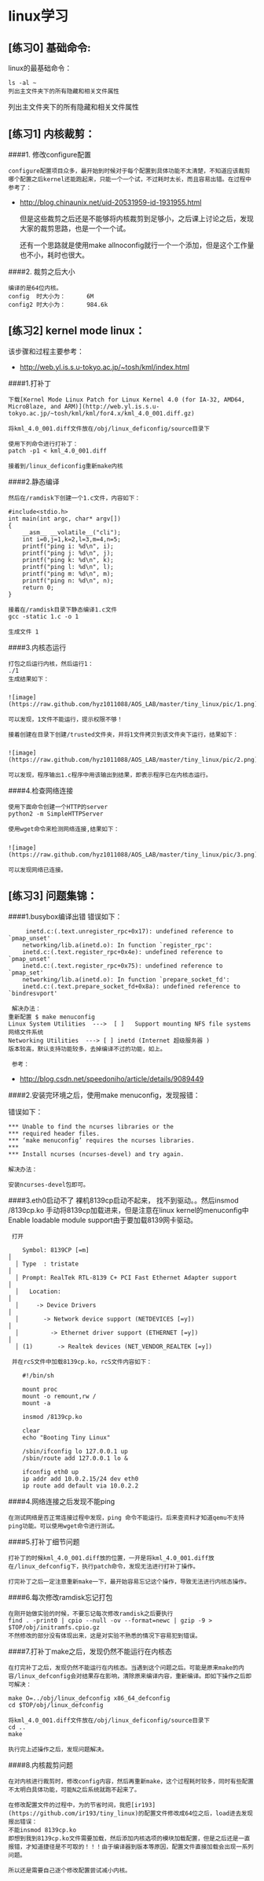 # linux学习

## [练习0]	基础命令:

linux的最基础命令：

```
ls -al ~
列出主文件夹下的所有隐藏和相关文件属性
```
列出主文件夹下的所有隐藏和相关文件属性



## [练习1]	内核裁剪：

####1. 修改configure配置

    configure配置项目众多，最开始到时候对于每个配置到具体功能不太清楚，不知道应该裁剪哪个配置之后kernel还能跑起来，只能一个一个试，不过耗时太长，而且容易出错。在过程中参考了：

* http://blog.chinaunix.net/uid-20531959-id-1931955.html

    但是这些裁剪之后还是不能够将内核裁剪到足够小，之后课上讨论之后，发现大家的裁剪思路，也是一个一个试。

    还有一个思路就是使用make allnoconfig就行一个一个添加，但是这个工作量也不小，耗时也很大。

####2. 裁剪之后大小

    编译的是64位内核。
    config  时大小为：      6M
    config2 时大小为：      984.6k


## [练习2]	kernel mode linux：

该步骤和过程主要参考：
* http://web.yl.is.s.u-tokyo.ac.jp/~tosh/kml/index.html

####1.打补丁

    下载[Kernel Mode Linux Patch for Linux Kernel 4.0 (for IA-32, AMD64, MicroBlaze, and ARM)](http://web.yl.is.s.u-tokyo.ac.jp/~tosh/kml/kml/for4.x/kml_4.0_001.diff.gz) 

    将kml_4.0_001.diff文件放在/obj/linux_deficonfig/source目录下

    使用下列命令进行打补丁：
    patch -p1 < kml_4.0_001.diff

    接着到/linux_deficonfig重新make内核



####2.静态编译

    然后在/ramdisk下创建一个1.c文件，内容如下：

```
#include<stdio.h>
int main(int argc, char* argv[])
{
    __asm__ __volatile__("cli");
    int i=0,j=1,k=2,l=3,m=4,n=5;
    printf("ping i: %d\n", i);
    printf("ping j: %d\n", j);
    printf("ping k: %d\n", k);
    printf("ping l: %d\n", l);
    printf("ping m: %d\n", m);
    printf("ping n: %d\n", n);
    return 0;
}

```
    接着在/ramdisk目录下静态编译1.c文件
    gcc -static 1.c -o 1
   
    生成文件 1
   

####3.内核态运行

    打包之后运行内核，然后运行1：
    ./1
    生成结果如下：
#####
    ![image](https://raw.github.com/hyz1011088/AOS_LAB/master/tiny_linux/pic/1.png)
     
    可以发现，1文件不能运行，提示权限不够！

    接着创建在目录下创建/trusted文件夹，并将1文件拷贝到该文件夹下运行，结果如下：
#####
    ![image](https://raw.github.com/hyz1011088/AOS_LAB/master/tiny_linux/pic/2.png)

    可以发现，程序输出1.c程序中用该输出到结果，即表示程序已在内核态运行。

####4.检查网络连接

    使用下面命令创建一个HTTP的server
    python2 -m SimpleHTTPServer

    使用wget命令来检测网络连接,结果如下：
#####
    ![image](https://raw.github.com/hyz1011088/AOS_LAB/master/tiny_linux/pic/3.png)

    可以发现网络已连接。



## [练习3]	问题集锦：

####1.busybox编译出错
     错误如下：
```
     inetd.c:(.text.unregister_rpc+0x17): undefined reference to `pmap_unset'
	networking/lib.a(inetd.o): In function `register_rpc':
	inetd.c:(.text.register_rpc+0x4e): undefined reference to `pmap_unset'
	inetd.c:(.text.register_rpc+0x75): undefined reference to `pmap_set'
	networking/lib.a(inetd.o): In function `prepare_socket_fd':
	inetd.c:(.text.prepare_socket_fd+0x8a): undefined reference to `bindresvport'

```
     解决办法：
	重新配置 $ make menuconfig
 	Linux System Utilities  --->  [ ]   Support mounting NFS file systems 网络文件系统
 	Networking Utilities  ---> [ ] inetd (Internet 超级服务器 )
	版本较高，默认支持功能较多，去掉编译不过的功能，如上。

     参考：
* http://blog.csdn.net/speedoniho/article/details/9089449


####2.安装完环境之后，使用make menuconfig，发现报错：

   错误如下：

```
*** Unable to find the ncurses libraries or the
*** required header files.
*** ‘make menuconfig’ requires the ncurses libraries.
***
*** Install ncurses (ncurses-devel) and try again.

```
   
    解决办法：
    
    安装ncurses-devel包即可。


####3.eth0启动不了
     裸机8139cp启动不起来，  找不到驱动。。然后insmod /8139cp.ko 手动将8139cp加载进来，但是注意在linux kernel的menuconfig中Enable loadable module support由于要加载8139网卡驱动。

     打开
```
    Symbol: 8139CP [=m]                                                     │  
  │ Type  : tristate                                                        │  
  │ Prompt: RealTek RTL-8139 C+ PCI Fast Ethernet Adapter support           │  
  │   Location:                                                             │  
  │     -> Device Drivers                                                   │  
  │       -> Network device support (NETDEVICES [=y])                       │  
  │         -> Ethernet driver support (ETHERNET [=y])                      │  
  │ (1)       -> Realtek devices (NET_VENDOR_REALTEK [=y])  

```
     并在rcS文件中加载8139cp.ko，rcS文件内容如下：

```
    #!/bin/sh

    mount proc
    mount -o remount,rw /
    mount -a
    
    insmod /8139cp.ko

    clear                               
    echo "Booting Tiny Linux"

    /sbin/ifconfig lo 127.0.0.1 up
    /sbin/route add 127.0.0.1 lo &

    ifconfig eth0 up
    ip addr add 10.0.2.15/24 dev eth0
    ip route add default via 10.0.2.2

```

####4.网络连接之后发现不能ping

    在测试网络是否正常连接过程中发现，ping 命令不能运行。后来查资料才知道qemu不支持ping功能。可以使用wget命令进行测试。


####5.打补丁细节问题

    打补丁的时候kml_4.0_001.diff放的位置，一开是将kml_4.0_001.diff放在/linux_defconfig下，执行patch命令，发现无法进行打补丁操作。

    打完补丁之后一定注意重新make一下，最开始容易忘记这个操作，导致无法进行内核态操作。


####6.每次修改ramdisk忘记打包

    在刚开始做实验的时候，不要忘记每次修改ramdisk之后要执行
    find . -print0 | cpio --null -ov --format=newc | gzip -9 > $TOP/obj/initramfs.cpio.gz
    不然修改的部分没有体现出来，这是对实验不熟悉的情况下容易犯到错误。


####7.打补丁make之后，发现仍然不能运行在内核态

    在打完补丁之后，发现仍然不能运行在内核态。当遇到这个问题之后。可能是原来make的内容/linux_defconfig会对结果存在影响，清除原来编译内容，重新编译。即如下操作之后即可解决：

    make O=../obj/linux_defconfig x86_64_defconfig
    cd $TOP/obj/linux_defconfig

    将kml_4.0_001.diff文件放在/obj/linux_deficonfig/source目录下
    cd ..
    make

    执行完上述操作之后，发现问题解决。


####8.内核裁剪问题

    在对内核进行裁剪时，修改config内容，然后再重新make，这个过程耗时较多，同时有些配置不太明白具体功能，可能N之后系统就跑不起来了。

    在修改配置文件的过程中，为的节省时间，我把[ir193](https://github.com/ir193/tiny_linux)的配置文件修改成64位之后，load进去发现报出错误：
    不能insmod 8139cp.ko
    即想到我到8139cp.ko文件需要加载，然后添加内核选项的模块加载配置，但是之后还是一直报错，才知道捷径是不可取的！！！由于编译器到版本等原因，配置文件直接加载会出现一系列问题。

    所以还是需要自己逐个修改配置尝试减小内核。
